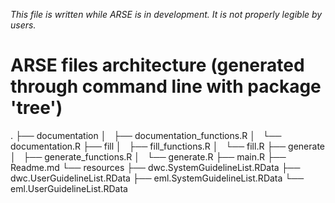 _This file is written while ARSE is in development. It is not properly legible by users._

# ARSE files architecture (generated through command line with package 'tree')
.
├── documentation
│   ├── documentation_functions.R
│   └── documentation.R
├── fill
│   ├── fill_functions.R
│   └── fill.R
├── generate
│   ├── generate_functions.R
│   └── generate.R
├── main.R
├── Readme.md
└── resources
    ├── dwc.SystemGuidelineList.RData
    ├── dwc.UserGuidelineList.RData
    ├── eml.SystemGuidelineList.RData
    └── eml.UserGuidelineList.RData
